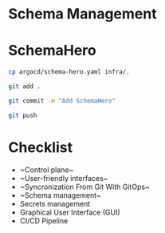 # Schema Management


<!-- .slide: data-background-image="../img/products/schemahero.webp" data-background-size="contain" -->


# SchemaHero

```bash
cp argocd/schema-hero.yaml infra/.

git add .

git commit -m "Add SchemaHero"

git push
```


# Checklist

* ~Control plane~
* ~User-friendly interfaces~
* ~Syncronization From Git With GitOps~
* ~Schema management~
* Secrets management
* Graphical User Interface (GUI)
* CI/CD Pipeline
